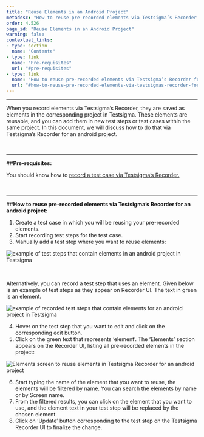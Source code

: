 ```yaml
---
title: "Reuse Elements in an Android Project"
metadesc: "How to reuse pre-recorded elements via Testsigma’s Recorder for an android project."
order: 4.526
page_id: "Reuse Elements in an Android Project"
warning: false
contextual_links:
- type: section
  name: "Contents"
- type: link
  name: "Pre-requisites"
  url: "#pre-requisites"
- type: link
  name: "How to reuse pre-recorded elements via Testsigma’s Recorder for an android project"
  url: "#how-to-reuse-pre-recorded-elements-via-testsigmas-recorder-for-an-android-project"
---
```


---

When you record elements via Testsigma’s Recorder, they are saved as elements in the corresponding project in Testsigma. These elements are reusable, and you can add them in new test steps or test cases within the same project. In this document, we will discuss how to do that via Testsigma’s Recorder for an android project.

&emsp;

---
##**Pre-requisites:**

You should know how to [record a test case via Testsigma’s Recorder.](https://testsigma.com/docs/test-cases/create-steps-recorder/android-apps/overview/)

&emsp;

---
##**How to reuse pre-recorded elements via Testsigma’s Recorder for an android project:**

 1. Create a test case in which you will be reusing your pre-recorded elements.
 2. Start recording test steps for the test case.
 3. Manually add a test step where you want to reuse elements:


![example of test steps that contain elements in an android project in Testsigma](https://docs.testsigma.com/images/reuse-elements/test-steps-that-contain-elements-testsigma-android.png)

&emsp;

Alternatively, you can record a test step that uses an element. Given below is an example of test steps as they appear on Recorder UI. The text in green is an element.

![example of recorded test steps that contain elements for an android project in Testsigma](https://docs.testsigma.com/images/reuse-elements/recorded-test-steps-that-contain-element-testsigma-android.png)

 4. Hover on the test step that you want to edit and click on the corresponding edit button. 
 5. Click on the green text that represents ‘element’. The ‘Elements’ section appears on the Recorder UI, listing all pre-recorded elements in the project:

![Elements screen to reuse elements in Testsigma Recorder for an android project](https://docs.testsigma.com/images/reuse-elements/Element-screen-reuse-elements-testsigma-Recorder-android.png)

 6. Start typing the name of the element that you want to reuse, the elements will be filtered by name. You can search the elements by name or by Screen name.
 7. From the filtered results, you can click on the element that you want to use, and the element text in your test step will be replaced by the chosen element.
 8. Click on ‘Update’ button corresponding to the test step on the Testsigma Recorder UI to finalize the change.




